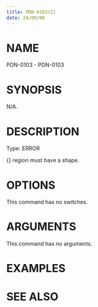 ```yaml
---
title: PDN-0103(2)
date: 24/09/08
---
```


# NAME

PDN-0103 - PDN-0103

# SYNOPSIS

N/A.

# DESCRIPTION

Type: ERROR

{} region must have a shape.

# OPTIONS

This command has no switches.

# ARGUMENTS

This command has no arguments.

# EXAMPLES

# SEE ALSO
